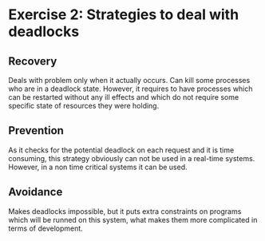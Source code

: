 # Exercise 2: Strategies to deal with deadlocks

## Recovery
Deals with problem only when it actually occurs. Can kill some processes who are
in a deadlock state. However, it requires to have processes which can be restarted
without any ill effects and which do not require some specific state of resources
they were holding.

## Prevention
As it checks for the potential deadlock on each request and it is time consuming,
this strategy obviously can not be used in a real-time systems. However, in a
non time critical systems it can be used.

## Avoidance
Makes deadlocks impossible, but it puts extra constraints on programs which
will be runned on this system, what makes them more complicated in terms
of development.
